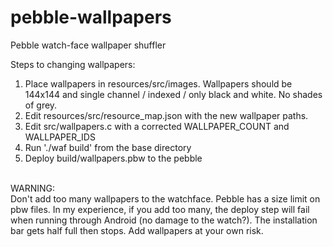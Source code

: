 pebble-wallpapers
=================
Pebble watch-face wallpaper shuffler

Steps to changing wallpapers:<br/>
1) Place wallpapers in resources/src/images. Wallpapers should be 144x144 and single channel / indexed / only black and white. No shades of grey.<br/>
2) Edit resources/src/resource_map.json with the new wallpaper paths.<br/>
3) Edit src/wallpapers.c with a corrected WALLPAPER_COUNT and WALLPAPER_IDS<br/>
4) Run './waf build' from the base directory<br/>
5) Deploy build/wallpapers.pbw to the pebble<br/>
<br/>
WARNING:<br/>
Don't add too many wallpapers to the watchface. Pebble has a size limit on pbw files. In my experience, if you add too many, the deploy step will fail when running through Android (no damage to the watch?). The installation bar gets half full then stops. Add wallpapers at your own risk.<br/>
